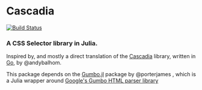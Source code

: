 # Cascadia

[![Build Status](https://travis-ci.org/aviks/Cascadia.jl.svg?branch=master)](https://travis-ci.org/aviks/Cascadia.jl)

### A CSS Selector library in Julia.

Inspired by, and mostly a direct translation of the [Cascadia](https://github.com/andybalholm/cascadia) library, written in [Go](https://golang.org/), by @andybalhom.

This package depends on the [Gumbo.jl](https://github.com/porterjamesj/Gumbo.jl) package by @porterjames , which is a Julia wrapper around [Google's Gumbo HTML parser library](https://github.com/google/gumbo-parser)
